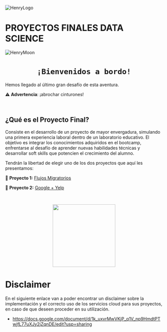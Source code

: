 ![HenryLogo](https://d31uz8lwfmyn8g.cloudfront.net/Assets/logo-henry-white-lg.png)

# **PROYECTOS FINALES DATA SCIENCE**

![HenryMoon](https://blog.soyhenry.com/content/images/size/w2000/2022/01/Currcula-Henry.png)


# <h1 align="center">**`¡Bienvenidos a bordo!`**</h1>

Hemos llegado al último gran desafío de esta aventura.

⚠️ **Advertencia**: ¡abrochar cinturones! 

</br>

## **¿Qué es el Proyecto Final?**

Consiste en el desarrollo de un proyecto de mayor envergadura, simulando una primera experiencia laboral dentro de un laboratorio educativo. El objetivo es integrar los conocimientos adquiridos en el bootcamp, enfrentarse al desafío de aprender nuevas habilidades técnicas y desarrollar soft skills que potencien el crecimiento del alumno.

Tendrán la libertad de elegir uno de los dos proyectos que aquí les presentamos:

🚀 **Proyecto 1:** [Flujos Migratorios](https://github.com/soyHenry/PF_DS/blob/main/Proyectos/flujos_migratorios.md)

🚀 **Proyecto 2:** [Google + Yelp](https://github.com/soyHenry/PF_DS/blob/main/Proyectos/google_yelp.md)


</br> <p align="center"> <img src= "https://media.giphy.com/media/N6YkmfQBeEEjLDcoDl/giphy.gif" height="200"> </p>

# Disclaimer
En el siguiente enlace van a poder encontrar un disclaimer sobre la implementación y el correcto uso de los servicios cloud para sus proyectos, en caso de que deseen proceder en su utilización.
- https://docs.google.com/document/d/1k_uxvrMwVKjP_q1V_np9HmdtPTwjfL77uXJy2jZqnDE/edit?usp=sharing 
